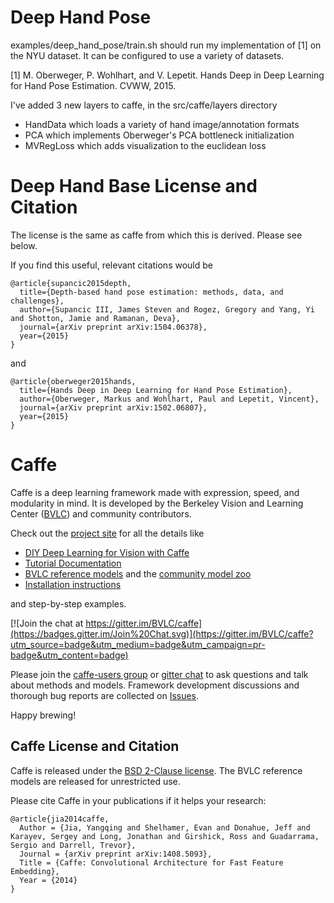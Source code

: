 # Deep Hand Pose

examples/deep_hand_pose/train.sh should run my implementation of [1] on the NYU dataset. It can be configured to
 use a variety of datasets. 

[1] M. Oberweger, P. Wohlhart, and V. Lepetit. Hands Deep in
Deep Learning for Hand Pose Estimation. CVWW, 2015.

I've added 3 new layers to caffe, in the src/caffe/layers directory
- HandData which loads a variety of hand image/annotation formats
- PCA which implements Oberweger's PCA bottleneck initialization
- MVRegLoss which adds visualization to the euclidean loss

# Deep Hand Base License and Citation

The license is the same as caffe from which this is derived. Please see below. 

If you find this useful, relevant citations would be

    @article{supancic2015depth,
      title={Depth-based hand pose estimation: methods, data, and challenges},
      author={Supancic III, James Steven and Rogez, Gregory and Yang, Yi and Shotton, Jamie and Ramanan, Deva},
      journal={arXiv preprint arXiv:1504.06378},
      year={2015}
    }

and

    @article{oberweger2015hands,
      title={Hands Deep in Deep Learning for Hand Pose Estimation},
      author={Oberweger, Markus and Wohlhart, Paul and Lepetit, Vincent},
      journal={arXiv preprint arXiv:1502.06807},
      year={2015}
    }

# Caffe

Caffe is a deep learning framework made with expression, speed, and modularity in mind.
It is developed by the Berkeley Vision and Learning Center ([BVLC](http://bvlc.eecs.berkeley.edu)) and community contributors.

Check out the [project site](http://caffe.berkeleyvision.org) for all the details like

- [DIY Deep Learning for Vision with Caffe](https://docs.google.com/presentation/d/1UeKXVgRvvxg9OUdh_UiC5G71UMscNPlvArsWER41PsU/edit#slide=id.p)
- [Tutorial Documentation](http://caffe.berkeleyvision.org/tutorial/)
- [BVLC reference models](http://caffe.berkeleyvision.org/model_zoo.html) and the [community model zoo](https://github.com/BVLC/caffe/wiki/Model-Zoo)
- [Installation instructions](http://caffe.berkeleyvision.org/installation.html)

and step-by-step examples.

[![Join the chat at https://gitter.im/BVLC/caffe](https://badges.gitter.im/Join%20Chat.svg)](https://gitter.im/BVLC/caffe?utm_source=badge&utm_medium=badge&utm_campaign=pr-badge&utm_content=badge)

Please join the [caffe-users group](https://groups.google.com/forum/#!forum/caffe-users) or [gitter chat](https://gitter.im/BVLC/caffe) to ask questions and talk about methods and models.
Framework development discussions and thorough bug reports are collected on [Issues](https://github.com/BVLC/caffe/issues).

Happy brewing!

## Caffe License and Citation

Caffe is released under the [BSD 2-Clause license](https://github.com/BVLC/caffe/blob/master/LICENSE).
The BVLC reference models are released for unrestricted use.

Please cite Caffe in your publications if it helps your research:

    @article{jia2014caffe,
      Author = {Jia, Yangqing and Shelhamer, Evan and Donahue, Jeff and Karayev, Sergey and Long, Jonathan and Girshick, Ross and Guadarrama, Sergio and Darrell, Trevor},
      Journal = {arXiv preprint arXiv:1408.5093},
      Title = {Caffe: Convolutional Architecture for Fast Feature Embedding},
      Year = {2014}
    }

